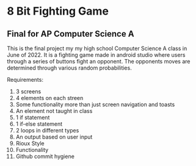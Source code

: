 # 8 Bit Fighting Game

## Final for AP Computer Science A

This is the final project my my high school Computer Science A class in June of 2022. It is a fighting game made in 
android studio where users through a series of buttons fight an opponent. The opponents moves are determined through
various random probabilities.

Requirements:
1) 3 screens
2) 4 elements on each streen
3) Some functionality more than just screen navigation and toasts
4) An element not taught in class
5) 1 if statement
6) 1 if-else statement
7) 2 loops in different types
8) An output based on user input
9) Rioux Style
10) Functionality
11) Github commit hygiene
